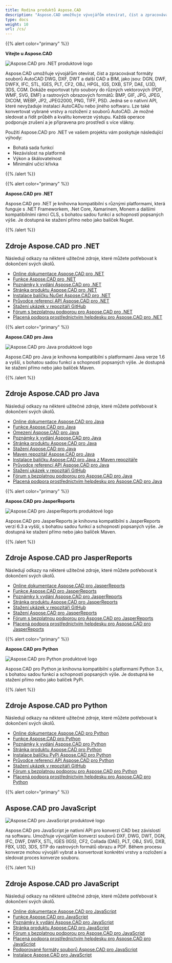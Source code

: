 ```yaml
---
title: Rodina produktů Aspose.CAD
description: "Aspose.CAD umožňuje vývojářům otevírat, číst a zpracovávat formáty souborů AutoCAD DWG, DXF, DWT a další CAD a BIM, jako jsou: DGN, DWF, DWFX, IFC, STL, IGES, PLT, CF2, OBJ, HPGL, IGS, DXB, STP, DAE, U3D, 3DS, CGM"
type: docs
weight: 10
url: /cs/
---
```


{{% alert color="primary" %}}

**Vítejte u Aspose.CAD**

![Aspose.CAD pro .NET produktové logo](/cad/_assets/home_1.png)

Aspose.CAD umožňuje vývojářům otevírat, číst a zpracovávat formáty souborů AutoCAD DWG, DXF, DWT a další CAD a BIM, jako jsou: DGN, DWF, DWFX, IFC, STL, IGES, PLT, CF2, OBJ, HPGL, IGS, DXB, STP, DAE, U3D, 3DS, CGM. Dokáže exportovat tyto soubory do různých vektorových (PDF, WMF, SVG, EMF) a rastrových obrazových formátů: BMP, GIF, JPG, JPEG, DICOM, WEBP, JP2, JPEG2000, PNG, TIFF, PSD. Jedná se o nativní API, které nevyžaduje instalaci AutoCADu nebo jiného softwaru. Lze také konvertovat vybrané vrstvy a rozložení z souborů AutoCAD.
Je možné sledovat a řídit průběh a kvalitu konverze výstupu. Každá operace podporuje zrušení a je připravena pro prostředí s více vlákny.

Použití Aspose.CAD pro .NET ve vašem projektu vám poskytuje následující výhody:

- Bohatá sada funkcí
- Nezávislost na platformě
- Výkon a škálovatelnost
- Minimální učicí křivka

{{% /alert %}}

{{% alert color="primary" %}}

**Aspose.CAD pro .NET**

Aspose.CAD pro .NET je knihovna kompatibilní s různými platformami, která funguje s .NET Frameworkem, .Net Core, Xamarinem, Monem a dalšími kompatibilními rámci CLS, s bohatou sadou funkcí a schopností popsaných výše. Je dostupná ke stažení přímo nebo jako balíček Nuget.

{{% /alert %}}

## **Zdroje Aspose.CAD pro .NET**

Následují odkazy na některé užitečné zdroje, které můžete potřebovat k dokončení svých úkolů.

- [Online dokumentace Aspose.CAD pro .NET](/cad/net/)
- [Funkce Aspose.CAD pro .NET](/cad/net/product-overview/#advanced-api-features)
- [Poznámky k vydání Aspose.CAD pro .NET](https://releases.aspose.com/cad/net/release-notes/)
- [Stránka produktu Aspose.CAD pro .NET](https://products.aspose.com/cad/net/)
- [Instalace balíčku NuGet Aspose.CAD pro .NET](https://www.nuget.org/packages/Aspose.CAD/)
- [Průvodce referencí API Aspose.CAD pro .NET](https://reference.aspose.com/cad/net)
- [Stažení ukázek v repozitáři GitHub](https://github.com/aspose-cad/Aspose.CAD-for-.NET)
- [Fórum s bezplatnou podporou pro Aspose.CAD pro .NET](https://forum.aspose.com/c/cad/19)
- [Placená podpora prostřednictvím helpdesku pro Aspose.CAD pro .NET](https://helpdesk.aspose.com/)

{{% alert color="primary" %}}

**Aspose.CAD pro Java**

![Aspose.CAD pro Java produktové logo](/cad/_assets/home_2.png)

Aspose.CAD pro Java je knihovna kompatibilní s platformami Java verze 1.6 a vyšší, s bohatou sadou funkcí a schopností popsaných výše. Je dostupná ke stažení přímo nebo jako balíček Maven.

{{% /alert %}}

## **Zdroje Aspose.CAD pro Java**

Následují odkazy na některé užitečné zdroje, které můžete potřebovat k dokončení svých úkolů.

- [Online dokumentace Aspose.CAD pro Java](/cad/java/)
- [Funkce Aspose.CAD pro Java](/cad/java/product-overview/#advanced-api-features)
- [Omezení Aspose.CAD pro Java](/cad/java/product-overview/#not-yet-supported)
- [Poznámky k vydání Aspose.CAD pro Java](https://releases.aspose.com/cad/java/release-notes/)
- [Stránka produktu Aspose.CAD pro Java](https://products.aspose.com/cad/java/)
- [Stažení Aspose.CAD pro Java](https://releases.aspose.com/cad/java/)
- [Maven repozitář Aspose.CAD pro Java](https://releases.aspose.com/java/repo/com/aspose/aspose-cad/)
- [Instalace balíčku Aspose.CAD pro Java z Maven repozitáře](/cad/java/installation/)
- [Průvodce referencí API Aspose.CAD pro Java](https://reference.aspose.com/cad/java)
- [Stažení ukázek v repozitáři GitHub](https://github.com/aspose-cad/Aspose.CAD-for-Java)
- [Fórum s bezplatnou podporou pro Aspose.CAD pro Java](https://forum.aspose.com/c/cad/19)
- [Placená podpora prostřednictvím helpdesku pro Aspose.CAD pro Java](https://helpdesk.aspose.com/)

{{% alert color="primary" %}}

**Aspose.CAD pro JasperReports**

![Aspose.CAD pro JasperReports produktové logo](/cad/_assets/home_3.png)

Aspose.CAD pro JasperReports je knihovna kompatibilní s JasperReports verzí 6.3 a vyšší, s bohatou sadou funkcí a schopností popsaných výše. Je dostupná ke stažení přímo nebo jako balíček Maven.

{{% /alert %}}

## **Zdroje Aspose.CAD pro JasperReports**

Následují odkazy na některé užitečné zdroje, které můžete potřebovat k dokončení svých úkolů.

- [Online dokumentace Aspose.CAD pro JasperReports](/cad/jasperreports/)
- [Funkce Aspose.CAD pro JasperReports](/cad/jasperreports/features-overview/)
- [Poznámky k vydání Aspose.CAD pro JasperReports](https://releases.aspose.com/cad/jasperreports/release-notes/)
- [Stránka produktu Aspose.CAD pro JasperReports](https://products.aspose.com/cad/jasperreports/)
- [Stažení ukázek v repozitáři GitHub](https://github.com/aspose-cad/Aspose.CAD-for-JasperReports)
- [Stažení Aspose.CAD pro JasperReports](https://downloads.aspose.com/cad/jasperreports)
- [Fórum s bezplatnou podporou pro Aspose.CAD pro JasperReports](https://forum.aspose.com/c/cad/19)
- [Placená podpora prostřednictvím helpdesku pro Aspose.CAD pro JasperReports](https://helpdesk.aspose.com/)

{{% alert color="primary" %}}

**Aspose.CAD pro Python**

![Aspose.CAD pro Python produktové logo](/cad/_assets/home_4.png)

Aspose.CAD pro Python je knihovna kompatibilní s platformami Python 3.x, s bohatou sadou funkcí a schopností popsaných výše. Je dostupná ke stažení přímo nebo jako balíček PyPi.

{{% /alert %}}

## **Zdroje Aspose.CAD pro Python**

Následují odkazy na některé užitečné zdroje, které můžete potřebovat k dokončení svých úkolů.

- [Online dokumentace Aspose.CAD pro Python](/cad/python-net/)
- [Funkce Aspose.CAD pro Python](/cad/python-net/product-overview/#advanced-api-features)
- [Poznámky k vydání Aspose.CAD pro Python](https://releases.aspose.com/cad/python-net/release-notes/)
- [Stránka produktu Aspose.CAD pro Python](https://products.aspose.com/cad/python-net/)
- [Instalace balíčku PyPi Aspose.CAD pro Python](https://pypi.org/project/aspose-cad/)
- [Průvodce referencí API Aspose.CAD pro Python](https://reference.aspose.com/cad/python-net)
- [Stažení ukázek v repozitáři GitHub](https://github.com/aspose-cad/Aspose.CAD-for-Python)
- [Fórum s bezplatnou podporou pro Aspose.CAD pro Python](https://forum.aspose.com/c/cad/19)
- [Placená podpora prostřednictvím helpdesku pro Aspose.CAD pro Python](https://helpdesk.aspose.com/)

{{% alert color="primary" %}}

## **Aspose.CAD pro JavaScript**

![Aspose.CAD pro JavaScript produktové logo](/cad/_assets/home_5.png)

Aspose.CAD pro JavaScript je nativní API pro konverzi CAD bez závislostí na softwaru. Umožňuje vývojářům konverzi souborů DXF, DWG, DWT, DGN, IFC, DWF, DWFX, STL, IGES (IGS), CF2, Collada (DAE), PLT, OBJ, SVG, DXB, FBX, U3D, 3DS, STP do rastrových formátů obrazu a PDF.
Během procesu konverze mohou vývojáři vybrat a konvertovat konkrétní vrstvy a rozložení a sledovat proces konverze souboru.

{{% /alert %}}

## **Zdroje Aspose.CAD pro JavaScript**

Následují odkazy na některé užitečné zdroje, které můžete potřebovat k dokončení svých úkolů.

- [Online dokumentace Aspose.CAD pro JavaScript](/cad/javascript-net/)
- [Funkce Aspose.CAD pro JavaScript](/cad/javascript-net/features/)
- [Poznámky k vydání Aspose.CAD pro JavaScript](https://releases.aspose.com/cad/javascript-net/release-notes/)
- [Stránka produktu Aspose.CAD pro JavaScript](https://products.aspose.com/cad/javascript-net/)
- [Fórum s bezplatnou podporou pro Aspose.CAD pro JavaScript](https://forum.aspose.com/c/cad/19)
- [Placená podpora prostřednictvím helpdesku pro Aspose.CAD pro JavaScript](https://helpdesk.aspose.com/)
- [Podporované formáty souborů Aspose.CAD pro JavaScript](/cad/javascript-net/supported-file-formats/)
- [Instalace Aspose.CAD pro JavaScript](/cad/javascript-net/installation/)

